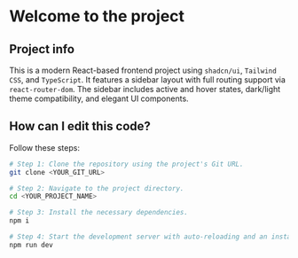 # Welcome to the project

## Project info

This is a modern React-based frontend project using `shadcn/ui`, `Tailwind CSS`, and `TypeScript`. It features a sidebar layout with full routing support via `react-router-dom`. The sidebar includes active and hover states, dark/light theme compatibility, and elegant UI components.

## How can I edit this code?

Follow these steps:

```sh
# Step 1: Clone the repository using the project's Git URL.
git clone <YOUR_GIT_URL>

# Step 2: Navigate to the project directory.
cd <YOUR_PROJECT_NAME>

# Step 3: Install the necessary dependencies.
npm i

# Step 4: Start the development server with auto-reloading and an instant preview.
npm run dev
